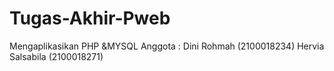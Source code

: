 # Tugas-Akhir-Pweb
Mengaplikasikan PHP &amp;MYSQL
Anggota :
Dini Rohmah (2100018234)
Hervia Salsabila (2100018271)
